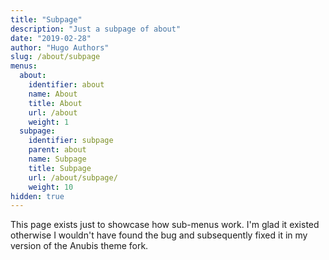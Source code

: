 ```yaml
---
title: "Subpage"
description: "Just a subpage of about"
date: "2019-02-28"
author: "Hugo Authors"
slug: /about/subpage
menus:
  about:
    identifier: about
    name: About
    title: About
    url: /about
    weight: 1
  subpage:
    identifier: subpage
    parent: about
    name: Subpage
    title: Subpage
    url: /about/subpage/
    weight: 10
hidden: true
---
```


This page exists just to showcase how sub-menus work. I'm glad it existed otherwise I wouldn't have found the bug and subsequently fixed it in my version of the Anubis theme fork.
